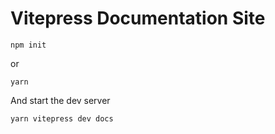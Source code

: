 # Vitepress Documentation Site

``
npm init
``

or 


``
yarn
``

And start the dev server

``
yarn vitepress dev docs
``